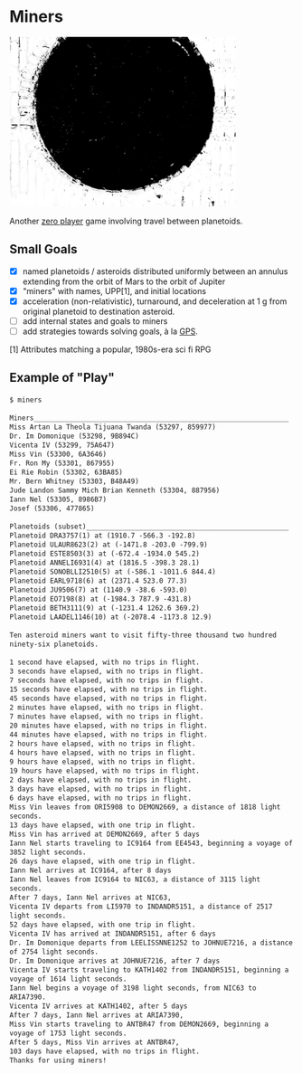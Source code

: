 # Miners

<img src="/planetoid.jpg" width="400">

Another [zero player](https://github.com/eigenhombre/galax#galax)
game involving travel between planetoids.

## Small Goals

- [x] named planetoids / asteroids distributed uniformly between an
  annulus extending from the orbit of Mars to the orbit of Jupiter
- [x] "miners" with names, UPP[1], and initial locations
- [x] acceleration (non-relativistic), turnaround, and deceleration at 1 g
  from original planetoid to destination asteroid.
- [ ] add internal states and goals to miners
- [ ] add strategies towards solving goals, à la [GPS](https://github.com/norvig/paip-lisp/blob/main/docs/chapter4.md#gps-the-general-problem-solver).

[1] Attributes matching a popular, 1980s-era sci fi RPG

## Example of "Play"

```
$ miners

Miners_______________________________________________________________
Miss Artan La Theola Tijuana Twanda (53297, 859977)
Dr. Im Domonique (53298, 9B894C)
Vicenta IV (53299, 75A647)
Miss Vin (53300, 6A3646)
Fr. Ron My (53301, 867955)
Ei Rie Robin (53302, 63BA85)
Mr. Bern Whitney (53303, B48A49)
Jude Landon Sammy Mich Brian Kenneth (53304, 887956)
Iann Nel (53305, 8986B7)
Josef (53306, 477865)

Planetoids (subset)__________________________________________________
Planetoid DRA3757(1) at (1910.7 -566.3 -192.8)
Planetoid ULAUR8623(2) at (-1471.8 -203.0 -799.9)
Planetoid ESTE8503(3) at (-672.4 -1934.0 545.2)
Planetoid ANNELI6931(4) at (1816.5 -398.3 28.1)
Planetoid SONOBLLI2510(5) at (-586.1 -1011.6 844.4)
Planetoid EARL9718(6) at (2371.4 523.0 77.3)
Planetoid JU9506(7) at (1140.9 -38.6 -593.0)
Planetoid EO7198(8) at (-1984.3 787.9 -431.8)
Planetoid BETH3111(9) at (-1231.4 1262.6 369.2)
Planetoid LAADEL1146(10) at (-2078.4 -1173.8 12.9)

Ten asteroid miners want to visit fifty-three thousand two hundred ninety-six planetoids.

1 second have elapsed, with no trips in flight.
3 seconds have elapsed, with no trips in flight.
7 seconds have elapsed, with no trips in flight.
15 seconds have elapsed, with no trips in flight.
45 seconds have elapsed, with no trips in flight.
2 minutes have elapsed, with no trips in flight.
7 minutes have elapsed, with no trips in flight.
20 minutes have elapsed, with no trips in flight.
44 minutes have elapsed, with no trips in flight.
2 hours have elapsed, with no trips in flight.
4 hours have elapsed, with no trips in flight.
9 hours have elapsed, with no trips in flight.
19 hours have elapsed, with no trips in flight.
2 days have elapsed, with no trips in flight.
3 days have elapsed, with no trips in flight.
6 days have elapsed, with no trips in flight.
Miss Vin leaves from ORI5908 to DEMON2669, a distance of 1818 light seconds.
13 days have elapsed, with one trip in flight.
Miss Vin has arrived at DEMON2669, after 5 days
Iann Nel starts traveling to IC9164 from EE4543, beginning a voyage of 3852 light seconds.
26 days have elapsed, with one trip in flight.
Iann Nel arrives at IC9164, after 8 days
Iann Nel leaves from IC9164 to NIC63, a distance of 3115 light seconds.
After 7 days, Iann Nel arrives at NIC63,
Vicenta IV departs from LI5970 to INDANDR5151, a distance of 2517 light seconds.
52 days have elapsed, with one trip in flight.
Vicenta IV has arrived at INDANDR5151, after 6 days
Dr. Im Domonique departs from LEELISSNNE1252 to JOHNUE7216, a distance of 2754 light seconds.
Dr. Im Domonique arrives at JOHNUE7216, after 7 days
Vicenta IV starts traveling to KATH1402 from INDANDR5151, beginning a voyage of 1614 light seconds.
Iann Nel begins a voyage of 3198 light seconds, from NIC63 to ARIA7390.
Vicenta IV arrives at KATH1402, after 5 days
After 7 days, Iann Nel arrives at ARIA7390,
Miss Vin starts traveling to ANTBR47 from DEMON2669, beginning a voyage of 1753 light seconds.
After 5 days, Miss Vin arrives at ANTBR47,
103 days have elapsed, with no trips in flight.
Thanks for using miners!
```
